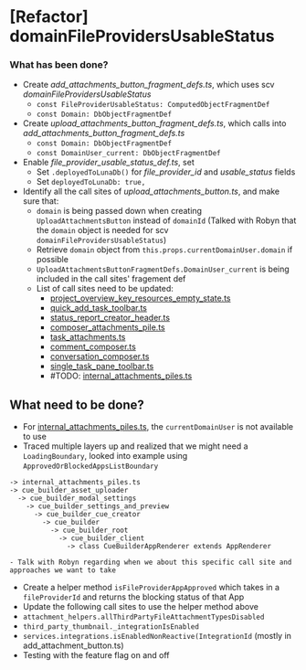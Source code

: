 # [Refactor] domainFileProvidersUsableStatus

### What has been done?
- Create _add_attachments_button_fragment_defs.ts_, which uses scv _domainFileProvidersUsableStatus_
  - `const FileProviderUsableStatus: ComputedObjectFragmentDef`
  -  `const Domain: DbObjectFragmentDef`   
- Create _upload_attachments_button_fragment_defs.ts_, which calls into _add_attachments_button_fragment_defs.ts_ 
  - `const Domain: DbObjectFragmentDef`
  - `const DomainUser_current: DbObjectFragmentDef`
- Enable _file_provider_usable_status_def.ts_, set
  - Set `.deployedToLunaDb()` for _file_provider_id_ and _usable_status_ fields
  - Set `deployedToLunaDb: true,`
- Identify all the call sites of _upload_attachments_button.ts_, and make sure that:
  - `domain` is being passed down when creating `UploadAttachmentsButton` instead of `domainId` (Talked with Robyn that the `domain` object is needed for scv `domainFileProvidersUsableStatus`)
  - Retrieve `domain` object from `this.props.currentDomainUser.domain` if possible
  - `UploadAttachmentsButtonFragmentDefs.DomainUser_current` is being included in the call sites' fragement def
  - List of call sites need to be updated:
    - [project_overview_key_resources_empty_state.ts](https://github.com/Asana/codez/pull/131619/files#diff-611ab1d7663d05663280d03e04667d3e180dd9cc3db67bc1b60c81592bfc7d6eR50)
    - [quick_add_task_toolbar.ts](https://github.com/Asana/codez/pull/131619/files#diff-e3278f0919d8f567279bff81b788a6811e1aeff98cf976f80ef3c9db394680f8R184)
    - [status_report_creator_header.ts](https://github.com/Asana/codez/pull/131619/files#diff-3e20cfef352fa14bb851d61edaaa336484efdbd49a9d3812b0128a10d7bd0b5aR634)
    - [composer_attachments_pile.ts](https://github.com/Asana/codez/pull/131619/files#diff-0f746ba60a592770ac2148bf2320ef65d75eabc73f50ff4eb96d66ed1dc07708R251)
    - [task_attachments.ts](https://github.com/Asana/codez/pull/131619/files#diff-075dc3d2c9c203e6dc605bf452f6fe682383fd2ed76d5ed5bc9bae0af8325b26R113)
    - [comment_composer.ts](https://github.com/Asana/codez/pull/131619/files#diff-57b69e00414700531caa85ac346bd53df818693987bf91eac850f07eddbd92e7R375)
    - [conversation_composer.ts](https://github.com/Asana/codez/pull/131619/files#diff-50ef85744bd2d139335644734e3d3b9bd74accfbdaebd9460c57beae7eca864dR6)
    - [single_task_pane_toolbar.ts](https://github.com/Asana/codez/pull/131619/files#diff-f05a0dd8b30185eea45cf7946d3c02aa354962a4d20c146b958df23271cf4e4fR340)
    - #TODO: [internal_attachments_piles.ts](https://github.com/Asana/codez/blob/next-master/asana2/asana/internal_apps/components/internal_attachments_pile.ts#L171) 

## What need to be done?
  - For [internal_attachments_piles.ts](https://github.com/Asana/codez/blob/next-master/asana2/asana/internal_apps/components/internal_attachments_pile.ts#L171), the `currentDomainUser` is not available to use
  - Traced multiple layers up and realized that we might need a `LoadingBoundary`, looked into example using `ApprovedOrBlockedAppsListBoundary`
  ```
  -> internal_attachments_piles.ts
  -> cue_builder_asset_uploader
    -> cue_builder_modal_settings
      -> cue_builder_settings_and_preview
        -> cue_builder_cue_creator
          -> cue_builder
            -> cue_builder_root
              -> cue_builder_client
                -> class CueBuilderAppRenderer extends AppRenderer
  ```
    - Talk with Robyn regarding when we about this specific call site and approaches we want to take
 - Create a helper method `isFileProviderAppApproved` which takes in a `fileProviderId` and returns the blocking status of that App
 - Update the following call sites to use the helper method above
  - `attachment_helpers.allThirdPartyFileAttachmentTypesDisabled`
  - `third_party_thumbnail._integrationIsEnabled`
  - `services.integrations.isEnabledNonReactive(IntegrationId` (mostly in add_attachment_button.ts)
 - Testing with the feature flag on and off
